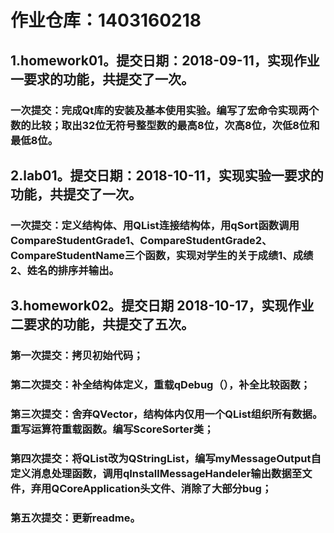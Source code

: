 ﻿# 作业仓库：1403160218

## 1.homework01。提交日期：2018-09-11，实现作业一要求的功能，共提交了一次。

### 一次提交：完成Qt库的安装及基本使用实验。编写了宏命令实现两个数的比较；取出32位无符号整型数的最高8位，次高8位，次低8位和最低8位。

## 2.lab01。提交日期：2018-10-11，实现实验一要求的功能，共提交了一次。

### 一次提交：定义结构体、用QList连接结构体，用qSort函数调用CompareStudentGrade1、CompareStudentGrade2、CompareStudentName三个函数，实现对学生的关于成绩1、成绩2、姓名的排序并输出。

## 3.homework02。提交日期 2018-10-17，实现作业二要求的功能，共提交了五次。

### 第一次提交：拷贝初始代码；

### 第二次提交：补全结构体定义，重载qDebug（），补全比较函数；

### 第三次提交：舍弃QVector，结构体内仅用一个QList<QString>组织所有数据。重写运算符重载函数。编写ScoreSorter类；

### 第四次提交：将QList<QString>改为QStringList，编写myMessageOutput自定义消息处理函数，调用qInstallMessageHandeler输出数据至文件，弃用QCoreApplication头文件、消除了大部分bug；

### 第五次提交：更新readme。